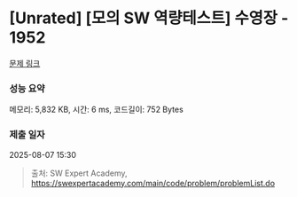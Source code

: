 # [Unrated] [모의 SW 역량테스트] 수영장 - 1952 

[문제 링크](https://swexpertacademy.com/main/code/problem/problemDetail.do?contestProbId=AV5PpFQaAQMDFAUq) 

### 성능 요약

메모리: 5,832 KB, 시간: 6 ms, 코드길이: 752 Bytes

### 제출 일자

2025-08-07 15:30



> 출처: SW Expert Academy, https://swexpertacademy.com/main/code/problem/problemList.do